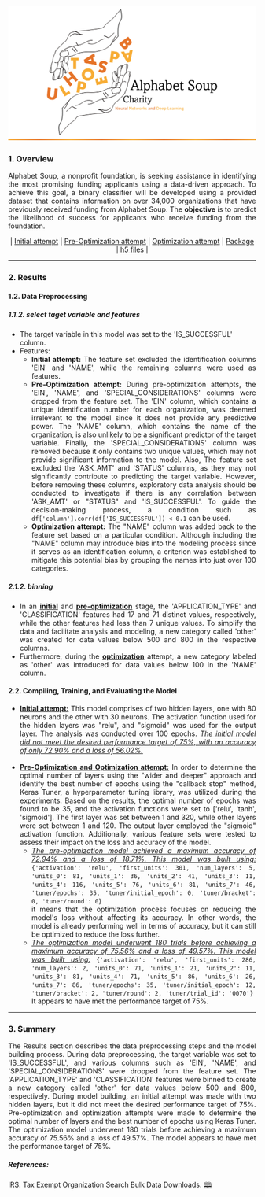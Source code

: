 <p align="center">
<img src="https://github.com/theidari/alphabet_soup/blob/main/assets/header.png" width=900px>
</p>
<h3>1. Overview</h3>
<p align="justify">Alphabet Soup, a nonprofit foundation, is seeking assistance in identifying the most promising funding applicants using a data-driven approach. To achieve this goal, a binary classifier will be developed using a provided dataset that contains information on over 34,000 organizations that have previously received funding from Alphabet Soup. The <b>objective</b> is to predict the likelihood of success for applicants who receive funding from the foundation.</P>
<p align="center"> | <a href="https://github.com/theidari/alphabet_soup/blob/main/src/AlphabetSoupCharity.ipynb">Initial attempt</a> | <a href="https://github.com/theidari/alphabet_soup/blob/main/src/AlphabetSoupCharity_Optimization.ipynb">Pre-Optimization attempt</a> | <a href="https://github.com/theidari/alphabet_soup/blob/main/src/AlphabetSoupCharity_Optimization_Name.ipynb">Optimization attempt</a> | <a href="https://github.com/theidari/alphabet_soup/tree/main/src/package">Package</a> | <a href="https://github.com/theidari/alphabet_soup/tree/main/result">h5 files</a> | </p>

<hr>
<h3>2. Results</h3>
<h4>1.2. Data Preprocessing</h4>
<h5>1.1.2. select taget variable and features</h5>
<ul>
<li>The target variable in this model was set to the 'IS_SUCCESSFUL' column.</li>
<li>Features: 
<ul>
<li align="justify"><b>Initial attempt:</b> The feature set excluded the identification columns 'EIN' and 'NAME', while the remaining columns were used as features.</li>
<li align="justify"><b>Pre-Optimization attempt:</b> During pre-optimization attempts, the 'EIN', 'NAME', and 'SPECIAL_CONSIDERATIONS' columns were dropped from the feature set. The 'EIN' column, which contains a unique identification number for each organization, was deemed irrelevant to the model since it does not provide any predictive power. The 'NAME' column, which contains the name of the organization, is also unlikely to be a significant predictor of the target variable. Finally, the 'SPECIAL_CONSIDERATIONS' column was removed because it only contains two unique values, which may not provide significant information to the model. Also, The feature set excluded the 'ASK_AMT' and 'STATUS' columns, as they may not significantly contribute to predicting the target variable. However, before removing these columns, exploratory data analysis should be conducted to investigate if there is any correlation between 'ASK_AMT' or "STATUS" and 'IS_SUCCESSFUL'. To guide the decision-making process, a condition such as <code>df['column'].corr(df['IS_SUCCESSFUL']) < 0.1</code> can be used. </li>
<li align="justify"><b>Optimization attempt:</b> The "NAME" column was added back to the feature set based on a particular condition. Although including the "NAME" column may introduce bias into the modeling process since it serves as an identification column, a criterion was established to mitigate this potential bias by grouping the names into just over 100 categories.</li>
</ul>
</li>
</ul>
<h5>2.1.2. binning</h5>
<ul align="justify">
<li>In an <b><ins>initial</ins></b> and <b><ins>pre-optimization</ins></b> stage, the 'APPLICATION_TYPE' and 'CLASSIFICATION' features had 17 and 71 distinct values, respectively, while the other features had less than 7 unique values. To simplify the data and facilitate analysis and modeling, a new category called 'other' was created for data values below 500 and 800 in the respective columns.</li>
<li>Furthermore, during the <b><ins>optimization</ins></b> attempt, a new category labeled as 'other' was introduced for data values below 100 in the 'NAME' column.</li>
</ul>

<h4>2.2. Compiling, Training, and Evaluating the Model</h4>
<ul align="justify">
<li align="justify"><b><ins>Initial attempt:</ins></b> This model comprises of two hidden layers, one with 80 neurons and the other with 30 neurons. The activation function used for the hidden layers was "relu", and "sigmoid" was used for the output layer. The analysis was conducted over 100 epochs. <i><ins>The initial model did not meet the desired performance target of 75%, with an accuracy of only 72.90% and a loss of 56.02%.</ins></i></li><br>
  
<li align="justify"><b><ins>Pre-Optimization and Optimization attempt:</ins></b> In order to determine the optimal number of layers using the "wider and deeper" approach and identify the best number of epochs using the "callback stop" method, Keras Tuner, a hyperparameter tuning library, was utilized during the experiments. Based on the results, the optimal number of epochs was found to be 35, and the activation functions were set to ['relu', 'tanh', 'sigmoid']. The first layer was set between 1 and 320, while other layers were set between 1 and 120. The output layer employed the "sigmoid" activation function. Additionally, various feature sets were tested to assess their impact on the loss and accuracy of the model.
<ul>
<li><i><ins>The pre-optimization model achieved a maximum accuracy of 72.94% and a loss of 18.71%. This model was built using:</ins></i> <code>{'activation': 'relu', 'first_units': 301, 'num_layers': 5, 'units_0': 81, 'units_1': 36, 'units_2': 41, 'units_3': 11, 'units_4': 116, 'units_5': 76, 'units_6': 81, 'units_7': 46, 'tuner/epochs': 35, 'tuner/initial_epoch': 0, 'tuner/bracket': 0, 'tuner/round': 0}</code><br>it means that the optimization process focuses on reducing the model's loss without affecting its accuracy. In other words, the model is already performing well in terms of accuracy, but it can still be optimized to reduce the loss further.</li>

<li><i><ins>The optimization model underwent 180 trials before achieving a maximum accuracy of 75.56% and a loss of 49.57%. This model was built using:</ins></i> <code>{'activation': 'relu', 'first_units': 286, 'num_layers': 2, 'units_0': 71, 'units_1': 21, 'units_2': 11, 'units_3': 81, 'units_4': 71, 'units_5': 86, 'units_6': 26, 'units_7': 86, 'tuner/epochs': 35, 'tuner/initial_epoch': 12, 'tuner/bracket': 2, 'tuner/round': 2, 'tuner/trial_id': '0070'}</code><br> It appears to have met the performance target of 75%.</li>
</li>
</ul>
</li>
 
</ul>

<hr>
<h3>3. Summary</h3>
<p align="justify">
The Results section describes the data preprocessing steps and the model building process. During data preprocessing, the target variable was set to 'IS_SUCCESSFUL', and various columns such as 'EIN', 'NAME', and 'SPECIAL_CONSIDERATIONS' were dropped from the feature set. The 'APPLICATION_TYPE' and 'CLASSIFICATION' features were binned to create a new category called 'other' for data values below 500 and 800, respectively. During model building, an initial attempt was made with two hidden layers, but it did not meet the desired performance target of 75%. Pre-optimization and optimization attempts were made to determine the optimal number of layers and the best number of epochs using Keras Tuner. The optimization model underwent 180 trials before achieving a maximum accuracy of 75.56% and a loss of 49.57%. The model appears to have met the performance target of 75%.</p>

<h5>References:</h5>
IRS. Tax Exempt Organization Search Bulk Data Downloads. <a href="https://www.irs.gov/">🕮</a>
